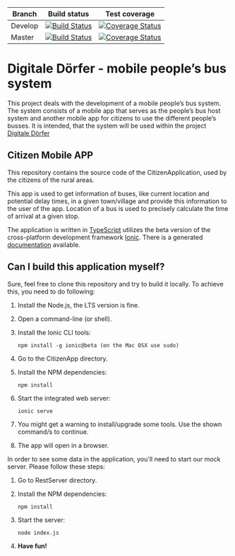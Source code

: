 |Branch|Build status|Test coverage|
|---|---|---|
|Develop|[![Build Status](https://travis-ci.org/GSE-Project/SS2016-group2.svg?branch=develop)](https://travis-ci.org/GSE-Project/SS2016-group2)|[![Coverage Status](https://coveralls.io/repos/GSE-Project/SS2016-group2/badge.svg?branch=master)](https://coveralls.io/r/GSE-Project/SS2016-group2?branch=develop)|
|Master|[![Build Status](https://travis-ci.org/GSE-Project/SS2016-group2.svg?branch=master)](https://travis-ci.org/GSE-Project/SS2016-group2)|[![Coverage Status](https://coveralls.io/repos/GSE-Project/SS2016-group2/badge.svg?branch=master)](https://coveralls.io/r/GSE-Project/SS2016-group2?branch=master)|

# Digitale Dörfer - mobile people’s bus system

This project deals with the development of a mobile people’s bus system. The system consists of a mobile app that serves as the people’s bus host system and another mobile app for citizens to use the different people’s busses. It is intended, that the system will be used within the project [Digitale Dörfer](http://www.digitale-doerfer.de)

Citizen Mobile APP
------------------

This repository contains the source code of the CitizenApplication, used by the citizens of the rural areas.

This app is used to get information of buses, like current location and potential delay times, in a given town/village and provide this information to the user of the app. Location of a bus is used to precisely calculate the time of arrival at a given stop.

The application is written in [TypeScript](https://github.com/Microsoft/TypeScript) utilizes the beta version of the cross-platform development framework [Ionic](https://github.com/driftyco/ionic/tree/2.0). There is a generated [documentation](http://gse-project.github.io/SS2016-group2/) available.

Can I build this application myself?
---------------------------------------

Sure, feel free to clone this repository and try to build it locally. To achieve this, you need to do following:

1) Install the Node.js, the LTS version is fine.

2) Open a command-line (or shell).

3) Install the Ionic CLI tools:

    `npm install -g ionic@beta (on the Mac OSX use sudo)`

4) Go to the CitizenApp directory.

5) Install the NPM dependencies:

    `npm install`

6) Start the integrated web server:

    `ionic serve`

7) You might get a warning to install/upgrade some tools.
	Use the shown command/s to continue.
	
8) The app will open in a browser.

In order to see some data in the application, you'll need to start our mock server. Please follow these steps:

1) Go to RestServer directory.

2) Install the NPM dependencies:

    `npm install`

3) Start the server:

    `node index.js`

4) **Have fun!**